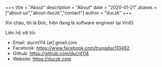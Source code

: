 +++
title = "About"
description = "About"
date = "2020-01-21"
aliases = ["about-us","about-duczk","contact"]
author = "duczk"
+++

Xin chào, tôi là Đức, hiện đang là software engineer tại VinID.

Liên hệ với tôi:

* Email: ducnt114 [at] gmail.com
* Facebook: https://www.facebook.com/trungduc110492
* Github: https://github.com/ducnt114
* Website: https://duczk.com

